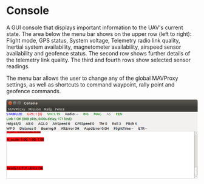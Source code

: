 # Console

A GUI console that displays important information to the UAV's current state. The area below the menu bar shows on the upper row (left to right): Flight mode, GPS status, System voltage, Telemetry radio link quality, Inertial system availability, magnetometer availability, airspeed sensor availability and geofence status. The second row shows further details of the telemetry link quality. The third and fourth rows show selected sensor readings.

The menu bar allows the user to change any of the global MAVProxy settings, as well as shortcuts to command waypoint, rally point and geofence commands.

![console](../erleimg/modules/console.png)
